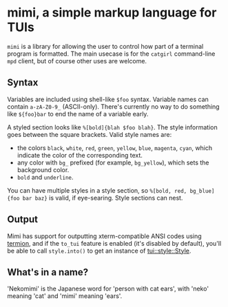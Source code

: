 # mimi, a simple markup language for TUIs

`mimi` is a library for allowing the user to control how part of a terminal
program is formatted. The main usecase is for the `catgirl` command-line `mpd`
client, but of course other uses are welcome.

## Syntax

Variables are included using shell-like `$foo` syntax. Variable names can
contain `a-zA-Z0-9_` (ASCII-only). There's currently no way to do something like
`${foo}bar` to end the name of a variable early.

A styled section looks like `%[bold]{blah $foo blah}`. The style information
goes between the square brackets. Valid style names are:
* the colors `black`, `white`, `red`, `green`, `yellow`, `blue`, `magenta`,
  `cyan`, which indicate the color of the corresponding text.
* any color with `bg_` prefixed (for example, `bg_yellow`), which sets the
  background color.
* `bold` and `underline`.

You can have multiple styles in a style section, so `%[bold, red, bg_blue]{foo
bar baz}` is valid, if eye-searing. Style sections can nest.

## Output

Mimi has support for outputting xterm-compatible ANSI codes using
[termion](https://crates.io/crates/termion), and if the `to_tui` feature is
enabled (it's disabled by default), you'll be able to call `style.into()` to get
an instance of
[tui::style::Style](https://docs.rs/tui/0.3.0/tui/style/struct.Style.html).


## What's in a name?

'Nekomimi' is the Japanese word for 'person with cat ears', with 'neko' meaning
'cat' and 'mimi' meaning 'ears'.
